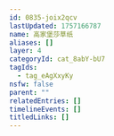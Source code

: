 ```yaml
---
id: 0835-joix2qcv
lastUpdated: 1757166787
name: 高家堡莎草纸
aliases: []
layer: 4
categoryId: cat_8abY-bU7
tagIds:
  - tag_eAgXxyKy
nsfw: false
parent: ""
relatedEntries: []
timelineEvents: []
titledLinks: []
---
```


